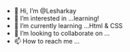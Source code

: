 - 👋 Hi, I’m @Lesharkay
- 👀 I’m interested in ...learning!
- 🌱 I’m currently learning ...Html & CSS
- 💞️ I’m looking to collaborate on ...
- 📫 How to reach me ...

<!---
Lesharkay/Lesharkay is a ✨ special ✨ repository because its `README.md` (this file) appears on your GitHub profile.
You can click the Preview link to take a look at your changes.
--->
